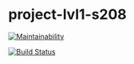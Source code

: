 # project-lvl1-s208

[![Maintainability](https://api.codeclimate.com/v1/badges/507880e67ecfa5dc1afa/maintainability)](https://codeclimate.com/github/Poletay/project-lvl1-s208/maintainability)

[![Build Status](https://travis-ci.org/Poletay/project-lvl1-s208.svg?branch=master)](https://travis-ci.org/Poletay/project-lvl1-s208)